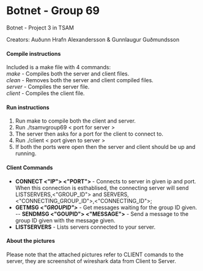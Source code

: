 # Botnet - Group 69
Botnet - Project 3 in TSAM

Creators: Auðunn Hrafn Alexandersson & Gunnlaugur Guðmundsson

#### Compile instructions
Included is a make file with 4 commands:  
<i>make</i> - Compiles both the server and client files.  
<i>clean</i> - Removes both the server and client compiled files.  
<i>server</i> - Compiles the server file.  
<i>client</i> - Compiles the client file.  

#### Run instructions
1. Run make to compile both the client and server.  
2. Run ./tsamvgroup69  < port for server >   
3. The server then asks for a port for the client to connect to.  
4. Run ./client < port given to server >  
5. If both the ports were open then the server and client should be up and running.  

#### Client Commands
- <b>CONNECT <"IP"> <"PORT"> </b> - Connects to server in given ip and port. When this connection is esthablised, the connecting server will send LISTSERVERS,<"GROUP_ID"> and SERVERS,<"CONNECTING_GROUP_ID">,<"CONNECTING_ID">;  
- **GETMSG  <*"GROUPID">***  -  Get messages waiting for the group ID given.    
-- <b>SENDMSG <"GOUPID"> <"MESSAGE"></b> - Send a message to the group ID given with the message given.  
- **LISTSERVERS** - Lists servers connected to your server.    

#### About the pictures  
Please note that the attached pictures refer to CLIENT comands to the server, they are screenshot of wireshark data from Client to Server.

